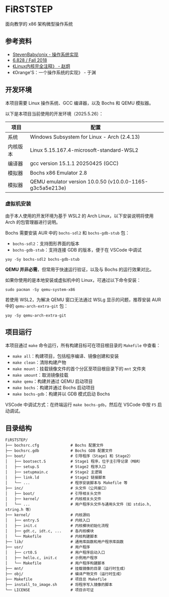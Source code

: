 # FiRSTSTEP

面向教学的 x86 架构微型操作系统

## 参考资料

- [StevenBaby/onix - 操作系统实现](https://github.com/StevenBaby/onix)
- [6.828 / Fall 2018](https://pdos.csail.mit.edu/6.828/2018/schedule.html)
- [《Linux内核完全注释》 - 赵炯](https://download.oldlinux.org/CLK-5.0-WithCover.pdf)
- 《Orange'S：一个操作系统的实现》 - 于渊

## 开发环境

本项目需要 Linux 操作系统、GCC 编译器，以及 Bochs 和 QEMU 模拟器。

以下是本项目当前使用的开发环境（2025.5.26）：

| 项目     | 配置                                                     |
| -------- | -------------------------------------------------------- |
| 系统     | Windows Subsystem for Linux - Arch (2.4.13)              |
| 内核版本 | Linux 5.15.167.4-microsoft-standard-WSL2                 |
| 编译器   | gcc version 15.1.1 20250425 (GCC)                        |
| 模拟器   | Bochs x86 Emulator 2.8                                   |
| 模拟器   | QEMU emulator version 10.0.50 (v10.0.0-1165-g3c5a5e213e) |

### 虚拟机安装

由于本人使用的开发环境为基于 WSL2 的 Arch Linux，以下安装说明将使用 Arch 的包管理器进行说明。

Bochs 需要安装 AUR 中的 `bochs-sdl2` 和 `bochs-gdb-stub` 包：

- `bochs-sdl2`：支持图形界面的版本
- `bochs-gdb-stub`：支持连接 GDB 的版本，便于在 VSCode 中调试

```shell
yay -Sy bochs-sdl2 bochs-gdb-stub
```

**QEMU 并非必需**，但常用于快速运行验证，以及与 Bochs 的运行效果对比。

如果你使用的是本地安装或虚拟机中的 Linux，可通过以下命令安装：

```shell
sudo pacman -Sy qemu-system-x86
```

若使用 WSL2，为解决 QEMU 窗口无法通过 WSLg 显示的问题，推荐安装 AUR 中的 `qemu-arch-extra-git` 包：

```shell
yay -Sy qemu-arch-extra-git
```

## 项目运行

本项目通过 `make` 命令运行，所有构建目标可在项目根目录的 `Makefile` 中查看：

- `make all`：构建项目，包括程序编译、镜像创建和安装
- `make clean`：清除构建产物
- `make mount`：挂载镜像文件的首个分区至项目根目录下的 `mnt` 文件夹
- `make umount`：取消镜像挂载
- `make qemu`：构建并通过 QEMU 启动项目
- `make bochs`：构建并通过 Bochs 启动项目
- `make bochs-gdb`：构建并以 GDB 模式启动 Bochs

VSCode 中调试方式：在终端运行 `make bochs-gdb`，然后在 VSCode 中按 `F5` 启动调试。

## 目录结构

```
FiRSTSTEP/
├── bochsrc.cfg              # Bochs 配置文件
├── bochsrc.gdb              # Bochs GDB 配置文件
├── boot/                    # 引导程序（Stage1 和 Stage2）
│   ├── bootsect.S           # Stage1 程序，位于主引导记录（MBR）
│   ├── setup.S              # Stage2 程序入口
│   ├── setupmain.c          # Stage2 主逻辑
│   ├── link.ld              # Stage2 链接脚本
│   └── ...                  # 程序安装脚本与 Makefile 等
├── inc/                     # 头文件（公共接口）
│   ├── boot/                # 引导相关头文件
│   ├── kernel/              # 内核相关头文件
│   └── ...                  # 用户程序头文件与通用头文件（如 stdio.h, string.h 等）
├── kernel/                  # 内核源码
│   ├── entry.S              # 内核入口
│   ├── init.c               # 内核模块初始化流程
│   ├── gdt.c, idt.c, ...    # 各内核模块
│   └── Makefile             # 内核构建脚本
├── lib/                     # 通用库函数和用户程序库函数
├── usr/                     # 用户程序
│   ├── crt0.S               # 用户程序启动入口
│   ├── hello.c, init.c      # 示例用户程序
│   └── Makefile             # 用户程序构建脚本
├── mnt/                     # 挂载镜像的目录（运行时生成）
├── obj/                     # 编译产物文件（运行时生成）
├── Makefile                 # 项目总 Makefile
├── install_to_image.sh      # 将程序写入镜像的脚本
└── LICENSE                  # 项目许可证
```
